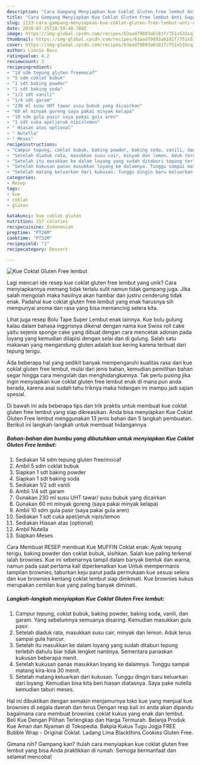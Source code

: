 ```yaml
---
description: "Cara Gampang Menyiapkan Kue Coklat Gluten Free lembut Anti Gagal"
title: "Cara Gampang Menyiapkan Kue Coklat Gluten Free lembut Anti Gagal"
slug: 1133-cara-gampang-menyiapkan-kue-coklat-gluten-free-lembut-anti-gagal
date: 2020-07-25T18:59:48.768Z
image: https://img-global.cpcdn.com/recipes/63aad79893a6181f/751x532cq70/kue-coklat-gluten-free-lembut-foto-resep-utama.jpg
thumbnail: https://img-global.cpcdn.com/recipes/63aad79893a6181f/751x532cq70/kue-coklat-gluten-free-lembut-foto-resep-utama.jpg
cover: https://img-global.cpcdn.com/recipes/63aad79893a6181f/751x532cq70/kue-coklat-gluten-free-lembut-foto-resep-utama.jpg
author: Linnie Bass
ratingvalue: 4.2
reviewcount: 3
recipeingredient:
- "14 sdm tepung gluten freemocaf"
- "5 sdm coklat bubuk"
- "1 sdt baking powder"
- "1 sdt baking soda"
- "1/2 sdt vanili"
- "1/4 sdt garam"
- "230 ml susu UHT tawar susu bubuk yang dicairkan"
- "60 ml minyak goreng saya pakai minyak kelapa"
- "10 sdm gula pasir saya pakai gula aren"
- "1 sdt cuka apeljeruk nipislemon"
- " Hiasan atas optional"
- " Nutella"
- " Meses"
recipeinstructions:
- "Campur tepung, coklat bubuk, baking powder, baking soda, vanili, dan garam. Yang sebelumnya semuanya disaring. Kemudian masukkan gula pasir."
- "Setelah diaduk rata, masukkan susu cair, minyak dan lemon. Aduk terus sampai gula hancur."
- "Setelah itu masukkan ke dalam loyang yang sudah ditaburi tepung terlebih dahulu biar tidak lengket nantinya. Sementara panaskan kukusan beberapa menit."
- "Setelah kukusan panas masukkan loyang ke dalamnya. Tunggu sampai matang kira-kira 30 menit."
- "Setelah matang keluarkan dari kukusan. Tunggu dingin baru keluarkan dari loyang. Kemudian bisa kita beri hiasan diatasnya. Saya pake nutella kemudian taburi meses."
categories:
- Resep
tags:
- kue
- coklat
- gluten

katakunci: kue coklat gluten 
nutrition: 157 calories
recipecuisine: Indonesian
preptime: "PT26M"
cooktime: "PT32M"
recipeyield: "1"
recipecategory: Dessert

---
```



![Kue Coklat Gluten Free lembut](https://img-global.cpcdn.com/recipes/63aad79893a6181f/751x532cq70/kue-coklat-gluten-free-lembut-foto-resep-utama.jpg)

Lagi mencari ide resep kue coklat gluten free lembut yang unik? Cara menyiapkannya memang tidak terlalu sulit namun tidak gampang juga. Jika salah mengolah maka hasilnya akan hambar dan justru cenderung tidak enak. Padahal kue coklat gluten free lembut yang enak harusnya sih mempunyai aroma dan rasa yang bisa memancing selera kita.

Lihat juga resep Bolu Tape Super Lembut enak lainnya. Kue bolu gulung kalau dalam bahasa inggrisnya dikenal dengan nama kue Swiss roll cake yaitu sejenis sponge cake yang dibuat dengan cara mencetak adonan pada loyang yang kemudian dilapisi dengan selai dan di gulung. Salah satu makanan yang mengandung gluten adalah kue kering karena terbuat dari tepung terigu.

Ada beberapa hal yang sedikit banyak mempengaruhi kualitas rasa dari kue coklat gluten free lembut, mulai dari jenis bahan, kemudian pemilihan bahan segar hingga cara mengolah dan menghidangkannya. Tak perlu pusing jika ingin menyiapkan kue coklat gluten free lembut enak di mana pun anda berada, karena asal sudah tahu triknya maka hidangan ini mampu jadi sajian spesial.


Di bawah ini ada beberapa tips dan trik praktis untuk membuat kue coklat gluten free lembut yang siap dikreasikan. Anda bisa menyiapkan Kue Coklat Gluten Free lembut menggunakan 13 jenis bahan dan 5 langkah pembuatan. Berikut ini langkah-langkah untuk membuat hidangannya.

<!--inarticleads1-->

##### Bahan-bahan dan bumbu yang dibutuhkan untuk menyiapkan Kue Coklat Gluten Free lembut:

1. Sediakan 14 sdm tepung gluten free/mocaf
1. Ambil 5 sdm coklat bubuk
1. Siapkan 1 sdt baking powder
1. Siapkan 1 sdt baking soda
1. Sediakan 1/2 sdt vanili
1. Ambil 1/4 sdt garam
1. Gunakan 230 ml susu UHT tawar/ susu bubuk yang dicairkan
1. Gunakan 60 ml minyak goreng (saya pakai minyak kelapa)
1. Ambil 10 sdm gula pasir (saya pakai gula aren)
1. Sediakan 1 sdt cuka apel/jeruk nipis/lemon
1. Sediakan  Hiasan atas (optional)
1. Ambil  Nutella
1. Siapkan  Meses


Cara Membuat RESEP membuat Kue MUFFIN Coklat enak: Ayak tepung terigu, baking powder dan coklat bubuk, sisihkan. Salah kue paling terkenal ialah brownies. Kue ini sebenarnya tampil dalam banyak bentuk dan warna, namun pada saat pertama kali diperkenalkan kue Untuk mempermanis tampilan brownies, taburkan keju parut pada permukaan kue sesuai selera dan kue brownies kentang coklat lembut siap dinikmati. Kue brownies kukus merupakan cemilan kue yang paling banyak diminati. 

<!--inarticleads2-->

##### Langkah-langkah menyiapkan Kue Coklat Gluten Free lembut:

1. Campur tepung, coklat bubuk, baking powder, baking soda, vanili, dan garam. Yang sebelumnya semuanya disaring. Kemudian masukkan gula pasir.
1. Setelah diaduk rata, masukkan susu cair, minyak dan lemon. Aduk terus sampai gula hancur.
1. Setelah itu masukkan ke dalam loyang yang sudah ditaburi tepung terlebih dahulu biar tidak lengket nantinya. Sementara panaskan kukusan beberapa menit.
1. Setelah kukusan panas masukkan loyang ke dalamnya. Tunggu sampai matang kira-kira 30 menit.
1. Setelah matang keluarkan dari kukusan. Tunggu dingin baru keluarkan dari loyang. Kemudian bisa kita beri hiasan diatasnya. Saya pake nutella kemudian taburi meses.


Hal ini dibuktikan dengan semakin menjamurnya toko kue yang menjual kue brownies di segala daerah dan terus Dengan resp kali ini anda akan dipandu bagaimana cara membuat brownies coklat kukus yang enak dan lembut. Beli Kue Dengan Pilihan Terlengkap dan Harga Termurah. Belanja Produk Kue Aman dan Nyaman di Tokopedia. Bakpia Kukus Tugu Jogja FREE Bubble Wrap - Original Coklat. Ladang Lima Blackthins Cookies Gluten Free. 

Gimana nih? Gampang kan? Itulah cara menyiapkan kue coklat gluten free lembut yang bisa Anda praktikkan di rumah. Semoga bermanfaat dan selamat mencoba!
